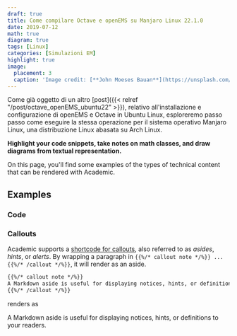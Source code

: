 ```yaml
---
draft: true
title: Come compilare Octave e openEMS su Manjaro Linux 22.1.0
date: 2019-07-12
math: true
diagram: true
tags: [Linux]
categories: [Simulazioni EM]
highlight: true
image:
  placement: 3
  caption: 'Image credit: [**John Moeses Bauan**](https://unsplash.com/photos/OGZtQF8iC0g)'
---
```


Come già oggetto di un altro [post]({{< relref "/post/octave_openEMS_ubuntu22" >}}), relativo all'installazione e configurazione di openEMS e Octave in Ubuntu Linux, esploreremo passo passo come eseguire la stessa operazione per il sistema operativo Manjaro Linux, una distribuzione Linux abasata su Arch Linux.

**Highlight your code snippets, take notes on math classes, and draw diagrams from textual representation.**

On this page, you'll find some examples of the types of technical content that can be rendered with Academic.

## Examples

### Code


### Callouts

Academic supports a [shortcode for callouts](https://wowchemy.com/docs/content/writing-markdown-latex/#callouts), also referred to as *asides*, *hints*, or *alerts*. By wrapping a paragraph in `{{%/* callout note */%}} ... {{%/* /callout */%}}`, it will render as an aside.

```markdown
{{%/* callout note */%}}
A Markdown aside is useful for displaying notices, hints, or definitions to your readers.
{{%/* /callout */%}}
```

renders as

A Markdown aside is useful for displaying notices, hints, or definitions to your readers.
